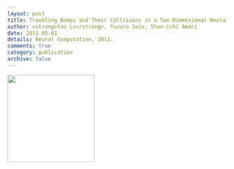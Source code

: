 ```yaml
---
layout: post
title: Traveling Bumps and Their Collisions in a Two-Dimensional Neural Field
author: <strong>Yao Lu</strong>, Yuzuru Sato, Shun-ichi Amari
date: 2011-05-01
details: Neural Computation, 2011.
comments: true
category: publication
archive: false
---
```


<p><img src="{{ "/img/traveling_bumps.png" | prepend: site.url }}" align="left" width="200px"></p>
